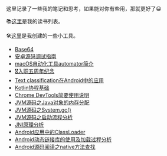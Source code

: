 这里记录了一些我的笔记和思考，如果能对你有些用，那就更好了😀

📚[这里](https://book.douban.com/people/55735721/)是我的读书列表。

🛠[这里](./note/工具.md)是我创建的一些小工具。

- [Base64](./note/Base64.md)
- [安卓源码调试指南](./note/安卓源码调试指南.md)
- [macOS自动化工具automator简介](./note/macOS自动化工具automator简介.md)
- [🎖入职五周年纪念](./note/入职五周年纪念.md)
- [Text classification在Android中的应用](./note/Text%20classification在Android中的应用.md)
- [Kotlin协程基础](./note/Kotlin协程基础.md)
- [Chrome DevTools简要使用说明](./note/Chrome%20DevTools简要使用说明.md)
- [JVM源码之Java对象的内存分配](./note/JVM源码之Java对象的内存分配.md)
- [JVM源码之System.gc()](./note/JVM源码之System.gc().md)
- [JVM源码之启动流程分析](./note/JVM源码之启动流程分析.md)
- [JNI原理分析](./note/JNI原理分析.md)
- [Android应用中的ClassLoader](./note/Android应用中的ClassLoader.md)
- [Android动态链接库的使用及加载过程分析](./note/Android动态链接库的使用及加载过程分析.md)
- [Android源码阅读之native方法查找](./note/Android源码阅读之native方法查找.md)